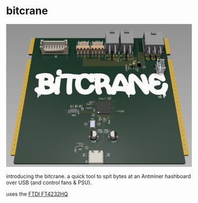 # bitcrane
![the render](doc/render.png "Render")

introducing the bitcrane. a quick tool to spit bytes at an Antminer hashboard over USB (and control fans & PSU).

uses the [FTDI FT4232HQ](https://ftdichip.com/products/ft4232hq/)
